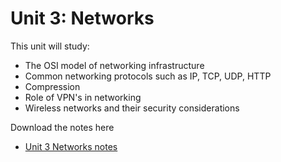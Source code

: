 # Unit 3: Networks

This unit will study:

* The OSI model of networking infrastructure
* Common networking protocols such as IP, TCP, UDP, HTTP
* Compression
* Role of VPN's in networking
* Wireless networks and their security considerations

Download the notes here

* [Unit 3 Networks notes](unit-3-networking.pdf)

